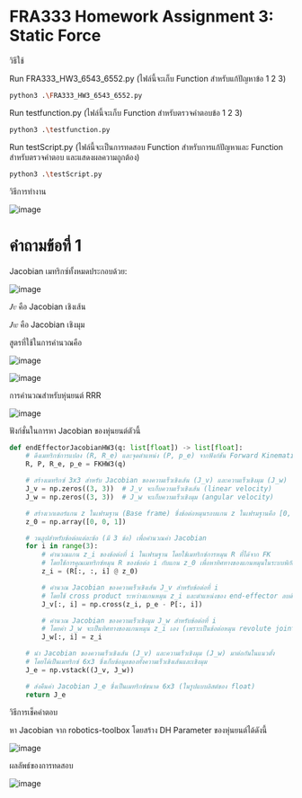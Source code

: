# FRA333 Homework Assignment 3: Static Force

วิธีใช้

Run FRA333_HW3_6543_6552.py (ไฟล์นี้จะเก็บ Function สำหรับแก้ปัญหาข้อ 1 2 3)
```bash
python3 .\FRA333_HW3_6543_6552.py
```
Run testfunction.py (ไฟล์นี้จะเก็บ Function สำหรับตรวจคำตอบข้อ 1 2 3)
```bash
python3 .\testfunction.py
```
Run testScript.py (ไฟล์นี้จะเป็นการทดสอบ Function สำหรับการแก้ปัญหาและ Function สำหรับตรวจคำตอบ และแสดงผลความถูกต้อง)
```bash
python3 .\testScript.py
```

วิธีการทำงาน

![image](https://github.com/user-attachments/assets/e0c4cead-d46d-43dc-baa2-93bc8ba72a08)

 # คำถามข้อที่ 1

Jacobian เมทริกซ์ทั้งหมดประกอบด้วย:

![image](https://github.com/user-attachments/assets/3e547943-04d7-482d-9176-fd8ae1bb783b)

𝐽𝑣 คือ Jacobian เชิงเส้น

𝐽𝑤 คือ Jacobian เชิงมุม

สูตรที่ใช้ในการคำนวณคือ

![image](https://github.com/user-attachments/assets/d1bf1b5c-be44-40f6-b1cf-61905f77eba0)

![image](https://github.com/user-attachments/assets/3476f2f5-f1c7-4026-8ee3-ae65d936f1eb)

การคำนวณสำหรับหุ่นยนต์ RRR

![image](https://github.com/user-attachments/assets/5ccfbd6b-305a-4fd5-af6c-a37545ecc3d2)

ฟังก์ชั่นในการหา Jacobian ของหุ่นยนต์ตัวนี้
```python
def endEffectorJacobianHW3(q: list[float]) -> list[float]:
    # ดึงเมทริกซ์การแปลง (R, R_e) และจุดตำแหน่ง (P, p_e) จากฟังก์ชัน Forward Kinematics
    R, P, R_e, p_e = FKHW3(q)

    # สร้างเมทริกซ์ 3x3 สำหรับ Jacobian ของความเร็วเชิงเส้น (J_v) และความเร็วเชิงมุม (J_w)
    J_v = np.zeros((3, 3))  # J_v จะเก็บความเร็วเชิงเส้น (linear velocity)
    J_w = np.zeros((3, 3))  # J_w จะเก็บความเร็วเชิงมุม (angular velocity)

    # สร้างเวกเตอร์แกน z ในเฟรมฐาน (Base frame) ซึ่งข้อต่อหมุนรอบแกน z ในเฟรมฐานคือ [0, 0, 1]
    z_0 = np.array([0, 0, 1])

    # วนลูปสำหรับข้อต่อแต่ละข้อ (มี 3 ข้อ) เพื่อคำนวณค่า Jacobian
    for i in range(3):
        # คำนวณแกน z_i ของข้อต่อที่ i ในเฟรมฐาน โดยใช้เมทริกซ์การหมุน R ที่ได้จาก FK
        # โดยใช้การคูณเมทริกซ์หมุน R ของข้อต่อ i กับแกน z_0 เพื่อหาทิศทางของแกนหมุนในระบบพิกัดฐาน
        z_i = (R[:, :, i] @ z_0)  

        # คำนวณ Jacobian ของความเร็วเชิงเส้น J_v สำหรับข้อต่อที่ i
        # โดยใช้ cross product ระหว่างแกนหมุน z_i และตำแหน่งของ end-effector ลบด้วยตำแหน่งของข้อต่อที่ i
        J_v[:, i] = np.cross(z_i, p_e - P[:, i])

        # คำนวณ Jacobian ของความเร็วเชิงมุม J_w สำหรับข้อต่อที่ i
        # โดยค่า J_w จะเป็นทิศทางของแกนหมุน z_i เอง (เพราะเป็นข้อต่อหมุน revolute joint)
        J_w[:, i] = z_i

    # นำ Jacobian ของความเร็วเชิงเส้น (J_v) และความเร็วเชิงมุม (J_w) มาต่อกันในแนวตั้ง
    # โดยได้เป็นเมทริกซ์ 6x3 ซึ่งเก็บข้อมูลของทั้งความเร็วเชิงเส้นและเชิงมุม
    J_e = np.vstack((J_v, J_w))

    # ส่งคืนค่า Jacobian J_e ซึ่งเป็นเมทริกซ์ขนาด 6x3 (ในรูปแบบลิสต์ของ float)
    return J_e
```

วิธีการเช็คคำตอบ

หา Jacobian จาก robotics-toolbox โดยสร้าง DH Parameter ของหุ่นยนต์ได้ดังนี้

![image](https://github.com/user-attachments/assets/9e0e980a-5eff-4d25-8fbf-d76c129f18d6)

ผลลัพธ์ของการทดสอบ

![image](https://github.com/user-attachments/assets/77264948-06fc-4f3b-ae20-2903cfbcfd69)









